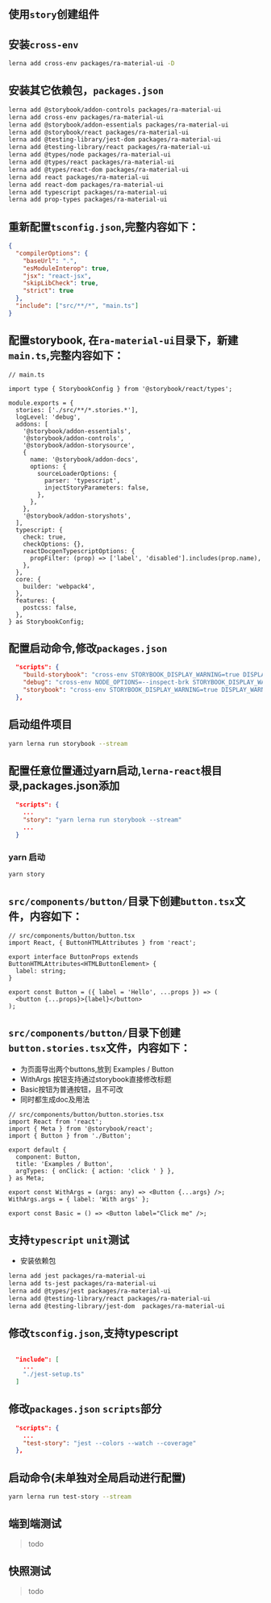 ## 使用`story`创建组件

## 安装`cross-env`
```sh
lerna add cross-env packages/ra-material-ui -D
```
## 安装其它依赖包，`packages.json`

```sh
lerna add @storybook/addon-controls packages/ra-material-ui
lerna add cross-env packages/ra-material-ui
lerna add @storybook/addon-essentials packages/ra-material-ui
lerna add @storybook/react packages/ra-material-ui
lerna add @testing-library/jest-dom packages/ra-material-ui
lerna add @testing-library/react packages/ra-material-ui
lerna add @types/node packages/ra-material-ui
lerna add @types/react packages/ra-material-ui
lerna add @types/react-dom packages/ra-material-ui
lerna add react packages/ra-material-ui
lerna add react-dom packages/ra-material-ui
lerna add typescript packages/ra-material-ui
lerna add prop-types packages/ra-material-ui
```

## 重新配置`tsconfig.json`,完整内容如下：
```json
{
  "compilerOptions": {
    "baseUrl": ".",
    "esModuleInterop": true,
    "jsx": "react-jsx",
    "skipLibCheck": true,
    "strict": true
  },
  "include": ["src/**/*", "main.ts"]
}

```

## 配置storybook, 在`ra-material-ui`目录下，新建`main.ts`,完整内容如下：
```
// main.ts

import type { StorybookConfig } from '@storybook/react/types';

module.exports = {
  stories: ['./src/**/*.stories.*'],
  logLevel: 'debug',
  addons: [
    '@storybook/addon-essentials',
    '@storybook/addon-controls',
    '@storybook/addon-storysource',
    {
      name: '@storybook/addon-docs',
      options: {
        sourceLoaderOptions: {
          parser: 'typescript',
          injectStoryParameters: false,
        },
      },
    },
    '@storybook/addon-storyshots',
  ],
  typescript: {
    check: true,
    checkOptions: {},
    reactDocgenTypescriptOptions: {
      propFilter: (prop) => ['label', 'disabled'].includes(prop.name),
    },
  },
  core: {
    builder: 'webpack4',
  },
  features: {
    postcss: false,
  },
} as StorybookConfig;
```

## 配置启动命令,修改`packages.json`
```json
  "scripts": {
    "build-storybook": "cross-env STORYBOOK_DISPLAY_WARNING=true DISPLAY_WARNING=true build-storybook -c ./",
    "debug": "cross-env NODE_OPTIONS=--inspect-brk STORYBOOK_DISPLAY_WARNING=true DISPLAY_WARNING=true start-storybook -p 9011 -c ./",
    "storybook": "cross-env STORYBOOK_DISPLAY_WARNING=true DISPLAY_WARNING=true start-storybook -p 9011 -c ./"
  },
```
## 启动组件项目
```sh
yarn lerna run storybook --stream
```

## 配置任意位置通过yarn启动,`lerna-react`根目录,packages.json添加
```json
  "scripts": {
    ...
    "story": "yarn lerna run storybook --stream"
    ...
  }
```

### yarn 启动
```sh
yarn story
```

## `src/components/button/`目录下创建`button.tsx`文件，内容如下：
```tsx
// src/components/button/button.tsx
import React, { ButtonHTMLAttributes } from 'react';

export interface ButtonProps extends ButtonHTMLAttributes<HTMLButtonElement> {
  label: string;
}

export const Button = ({ label = 'Hello', ...props }) => (
  <button {...props}>{label}</button>
);
```

## `src/components/button/`目录下创建`button.stories.tsx`文件，内容如下：
* 为页面导出两个buttons,放到 Examples / Button 
* WithArgs 按钮支持通过storybook直接修改标题
* Basic按钮为普通按钮，且不可改
* 同时都生成doc及用法

```tsx
// src/components/button/button.stories.tsx
import React from 'react';
import { Meta } from '@storybook/react';
import { Button } from './Button';

export default {
  component: Button,
  title: 'Examples / Button',
  argTypes: { onClick: { action: 'click ' } },
} as Meta;

export const WithArgs = (args: any) => <Button {...args} />;
WithArgs.args = { label: 'With args' };

export const Basic = () => <Button label="Click me" />;
```

## 支持`typescript` `unit`测试
* 安装依赖包
```sh
lerna add jest packages/ra-material-ui
lerna add ts-jest packages/ra-material-ui
lerna add @types/jest packages/ra-material-ui
lerna add @testing-library/react packages/ra-material-ui
lerna add @testing-library/jest-dom  packages/ra-material-ui
```

## 修改`tsconfig.json`,支持typescript
```json

  "include": [
    ...
    "./jest-setup.ts"
  ]
```

## 修改`packages.json` `scripts`部分
```json
  "scripts": {
    ...
    "test-story": "jest --colors --watch --coverage"
  },
```

## 启动命令(未单独对全局启动进行配置)
```sh
yarn lerna run test-story --stream
```

## 端到端测试
> todo
## 快照测试
> todo